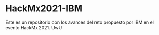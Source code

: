 # HackMx2021-IBM
Este es un repositorio con los avances del reto propuesto por IBM en el evento HackMx 2021.
UwU
